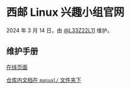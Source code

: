 # 西邮 Linux 兴趣小组官网

2024 年 3 月 14 日，由 [@L33Z22L11](https://github.com/L33Z22L11) 维护。

## 维护手册

[在线页面](https://xiyoulinux.com/manual/)

[仓库内文档在 `manual/` 文件夹下](/docs/manual/)